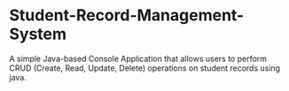 # Student-Record-Management-System
A simple Java-based Console Application that allows users to perform CRUD (Create, Read, Update, Delete) operations on student records using java. 
